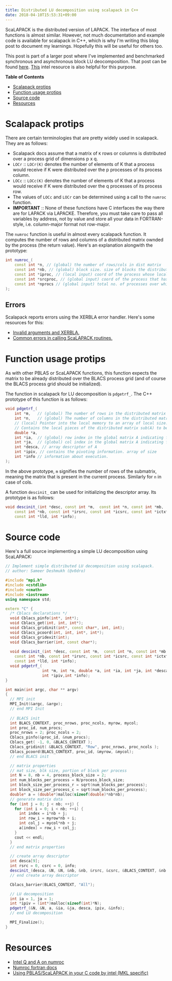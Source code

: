 ```yaml
---
title: Distributed LU decomposition using scalapack in C++
date: 2018-04-10T15:53:31+09:00
---
```


ScaLAPACK is the distributed version of LAPACK. The interface of most functions is almost similar. However, not much documentation and example code is available for scalapack in C++, which is why I'm writing this blog post to document my learnings. Hopefully this will be useful for others too.

This post is part of a larger post where I've implemented and benchmarked synchronous and asynchronous block LU deocomposition. That post can be found [here](URL). [This](https://software.intel.com/en-us/mkl-developer-reference-c-p-getrf) intel resource is also helpful for this purpose.

<!-- markdown-toc start - Don't edit this section. Run M-x markdown-toc-refresh-toc -->
**Table of Contents**

- [Scalapack protips](#scalapack-protips)
- [Function usage protips](#function-usage-protips)
- [Source code](#source-code)
- [Resources](#resources)

<!-- markdown-toc end -->

# Scalapack protips

There are certain terminologies that are pretty widely used in scalapack. They are as follows:
* Scalapack docs assume that a matrix of `K` rows or columns is distributed over a process grid of dimensions p x q.
* `LOCr` :: `LOCr(K)` denotes the number of elements of K that a process would receive if K were distributed over the p processes of its process column.
* `LOCc` :: `LOCc(K)` denotes the number of elements of K that a process would receive if K were distributed over the q processes of its process row.
* The values of `LOCc` and `LOCr` can be determined using a call to the `numroc` function.
* **IMPORTANT** :: None of these functions have C interfaces the way there are for LAPACK via LAPACKE. Therefore, you must take care to pass all variables by address, not by value and store all your data in FORTRAN-style, i.e. column-major format not row-major.

The `numroc` function is useful in almost every scalapack function. It computes the number of rows and columns of a distributed matrix ownded by the process (the return value). Here's an explanation alongwith the prototype:
``` cpp
int numroc_(
    const int *n, // (global) the number of rows/cols in dist matrix
    const int *nb, // (global) block size. size of blocks the distributed matrix is split into.
    const int *iproc, // (local input) coord of the process whose local array row is to be determined.
    const int *srcproc, // (global input) coord of the process that has the first row/col of distributed matrix.
    const int *nprocs // (global input) total no. of processes over which the matrix is distributed.
);
```

## Errors

Scalapack reports errors using the XERBLA error handler. Here's some resources for this:
* [Invalid arguments and XERBLA.](http://www.netlib.org/scalapack/slug/node151.html#SECTION04751000000000000000)
* [Common errors in calling ScaLAPACK routines.](http://www.netlib.org/scalapack/slug/node149.html#seccommonerrors) 


# Function usage protips

As with other PBLAS or ScaLAPACK functions, this function expects the matrix to be already distributed over the BLACS process grid (and of course the BLACS process grid should be initialized).

The function in scalapack for LU decomposition is `pdgetrf_`. The C++ prototype of this function is
as follows:
``` cpp
void pdgetrf_(
    int *m,   // (global) The number of rows in the distributed matrix sub(A)
    int *n,   // (global) The number of columns in the distributed matrix sub(A)
    // (local) Pointer into the local memory to an array of local size.
    // Contains the local pieces of the distributed matrix sub(A) to be factored.
    double *a,
    int *ia,  // (global) row index in the global matrix A indicating first row matrix sub(A)
    int *ja,  // (global) col index in the global matrix A indicating first col matrix sub(A)
    int *desca, // array descriptor of A
    int *ipiv, // contains the pivoting information. array of size
    int *info // information about execution.
);
```

In the above prototype, `m` signifies the number of rows of the submatrix, meaning
the matrix that is present in the current process. Similarly for `n` in case of cols.

A function `descinit_` can be used for initializing the descriptor array. Its prototype is as
follows:
``` cpp
void descinit_(int *desc, const int *m,  const int *n, const int *mb, 
    const int *nb, const int *irsrc, const int *icsrc, const int *ictxt, 
    const int *lld, int *info);
```

# Source code

Here's a full source implementing a simple LU decomposition using ScaLAPACK:
``` cpp
// Implement simple distributed LU decomposition using scalapack.
// author: Sameer Deshmukh (@v0dro)

#include "mpi.h"
#include <cstdlib>
#include <cmath>
#include <iostream>
using namespace std;

extern "C" {
  /* Cblacs declarations */
  void Cblacs_pinfo(int*, int*);
  void Cblacs_get(int, int, int*);
  void Cblacs_gridinit(int*, const char*, int, int);
  void Cblacs_pcoord(int, int, int*, int*);
  void Cblacs_gridexit(int);
  void Cblacs_barrier(int, const char*);
 
  void descinit_(int *desc, const int *m,  const int *n, const int *mb, 
    const int *nb, const int *irsrc, const int *icsrc, const int *ictxt, 
    const int *lld, int *info);
  void pdgetrf_(
                int *m, int *n, double *a, int *ia, int *ja, int *desca,
                int *ipiv,int *info);
}

int main(int argc, char ** argv)
{
  // MPI init
  MPI_Init(&argc, &argv);
  // end MPI Init
  
  // BLACS init
  int BLACS_CONTEXT, proc_nrows, proc_ncols, myrow, mycol;
  int proc_id, num_procs;
  proc_nrows = 2; proc_ncols = 2;
  Cblacs_pinfo(&proc_id, &num_procs);
  Cblacs_get( -1, 0, &BLACS_CONTEXT );
  Cblacs_gridinit( &BLACS_CONTEXT, "Row", proc_nrows, proc_ncols );
  Cblacs_pcoord(BLACS_CONTEXT, proc_id, &myrow, &mycol);
  // end BLACS init

  // matrix properties
  // mat size, blk size, portion of block per process
  int N = 8, nb = 4, process_block_size = 2;
  int num_blocks_per_process = N/process_block_size;
  int block_size_per_process_r = sqrt(num_blocks_per_process);
  int block_size_per_process_c = sqrt(num_blocks_per_process);
  double* a = (double*)malloc(sizeof(double)*nb*nb);
  // generate matrix data
  for (int j = 0; j < nb; ++j) {
    for (int i = 0; i < nb; ++i) {
      int index = i*nb + j;
      int row_i = myrow*nb + i;
      int col_j = mycol*nb + j;
      a[index] = row_i + col_j;
    }
    cout << endl;
  }
  // end matrix properties

  // create array descriptor
  int desca[9];
  int rsrc = 0, csrc = 0, info;
  descinit_(desca, &N, &N, &nb, &nb, &rsrc, &csrc, &BLACS_CONTEXT, &nb, &info);
  // end create array descriptor

  Cblacs_barrier(BLACS_CONTEXT, "All");

  // LU decomposition
  int ia = 1, ja = 1;
  int *ipiv = (int*)malloc(sizeof(int)*N);
  pdgetrf_(&N, &N, a, &ia, &ja, desca, ipiv, &info);
  // end LU decomposition

  MPI_Finalize();
}
```

# Resources

* [Intel Q and A on numroc](https://software.intel.com/en-us/forums/intel-math-kernel-library/topic/288028)
* [Numroc fortran docs](http://www.netlib.org/scalapack/explore-html/d4/d48/numroc_8f_source.html) 
* [Using PBLAS/ScaLAPACK in your C code by intel (MKL specific)](https://software.intel.com/en-us/articles/using-cluster-mkl-pblasscalapack-fortran-routine-in-your-c-program) 

